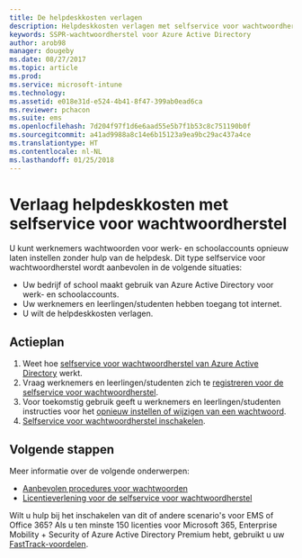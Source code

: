 ```yaml
---
title: De helpdeskkosten verlagen
description: Helpdeskkosten verlagen met selfservice voor wachtwoordherstel
keywords: SSPR-wachtwoordherstel voor Azure Active Directory
author: arob98
manager: dougeby
ms.date: 08/27/2017
ms.topic: article
ms.prod: 
ms.service: microsoft-intune
ms.technology: 
ms.assetid: e018e31d-e524-4b41-8f47-399ab0ead6ca
ms.reviewer: pchacon
ms.suite: ems
ms.openlocfilehash: 7d204f97f1d6e6aad55e5b7f1b53c8c751190b0f
ms.sourcegitcommit: a41ad9988a8c14e6b15123a9ea9bc29ac437a4ce
ms.translationtype: HT
ms.contentlocale: nl-NL
ms.lasthandoff: 01/25/2018
---
```

# <a name="reduce-help-desk-costs-with-self-service-password-reset"></a>Verlaag helpdeskkosten met selfservice voor wachtwoordherstel

U kunt werknemers wachtwoorden voor werk- en schoolaccounts opnieuw laten instellen zonder hulp van de helpdesk. Dit type selfservice voor wachtwoordherstel wordt aanbevolen in de volgende situaties:
* Uw bedrijf of school maakt gebruik van Azure Active Directory voor werk- en schoolaccounts.
* Uw werknemers en leerlingen/studenten hebben toegang tot internet.
* U wilt de helpdeskkosten verlagen.

## <a name="action-plan"></a>Actieplan

1. Weet hoe [selfservice voor wachtwoordherstel van Azure Active Directory](https://docs.microsoft.com/azure/active-directory/active-directory-passwords-overview) werkt. 
2. Vraag werknemers en leerlingen/studenten zich te [registreren voor de selfservice voor wachtwoordherstel](https://docs.microsoft.com/azure/active-directory/active-directory-passwords-reset-register).
3. Voor toekomstig gebruik geeft u werknemers en leerlingen/studenten instructies voor het [opnieuw instellen of wijzigen van een wachtwoord](https://docs.microsoft.com/azure/active-directory/active-directory-passwords-update-your-own-password).
4. [Selfservice voor wachtwoordherstel inschakelen](https://docs.microsoft.com/azure/active-directory/active-directory-passwords-getting-started).

## <a name="next-steps"></a>Volgende stappen

Meer informatie over de volgende onderwerpen:
* [Aanbevolen procedures voor wachtwoorden](https://docs.microsoft.com/azure/active-directory/active-directory-secure-passwordsd) 
* [Licentieverlening voor de selfservice voor wachtwoordherstel](https://docs.microsoft.com/azure/active-directory/active-directory-secure-passwords)

Wilt u hulp bij het inschakelen van dit of andere scenario's voor EMS of Office 365? Als u ten minste 150 licenties voor Microsoft 365, Enterprise Mobility + Security of Azure Active Directory Premium hebt, gebruikt u uw [FastTrack-voordelen](https://docs.microsoft.com/enterprise-mobility-security/solutions/enterprise-mobility-fasttrack-program).